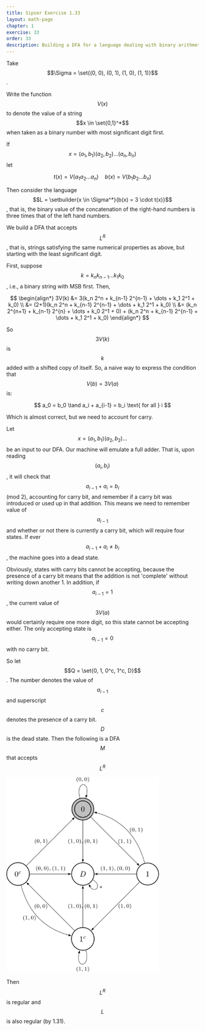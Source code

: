 ```yaml
---
title: Sipser Exercise 1.33
layout: math-page
chapter: 1
exercise: 33
order: 33
description: Building a DFA for a language dealing with binary arithmetic
---
```



Take $$\Sigma = \set{(0, 0), (0, 1), (1, 0), (1, 1)}$$.




Write the function $$V(x)$$ to denote the value of a string $$x \in \set{0,1}^*$$ when taken as a binary number with most significant digit first.



If $$x = (a_1, b_1) (a_2, b_2) \dots (a_n, b_n)$$ let

$$
t(x) = V(a_1 a_2 \dots a_n) \quad b(x) = V(b_1 b_2 \dots b_n)
$$

Then consider the language $$L = \setbuilder{x \in \Sigma^*}{b(x) = 3 \cdot t(x)}$$, that is, the binary value of the concatenation of the right-hand numbers is three times that of the left hand numbers.

We build a DFA that accepts $$L^R$$, that is, strings satisfying the same numerical properties as above, but starting with the least significant digit.



First, suppose $$k = k_n k_{n-1} \dots k_1 k_0$$, i.e., a binary string with MSB first. Then,

$$
\begin{align*}
3V(k) &= 3(k_n 2^n + k_{n-1} 2^{n-1} + \dots + k_1 2^1 + k_0) \\
&= (2+1)(k_n 2^n + k_{n-1} 2^{n-1} + \dots + k_1 2^1 + k_0) \\
&= (k_n 2^{n+1} + k_{n-1} 2^{n} + \dots + k_0 2^1 + 0) + (k_n 2^n + k_{n-1} 2^{n-1} + \dots + k_1 2^1 + k_0)
\end{align*}
$$

So $$3V(k)$$ is $$k$$ added with a shifted copy of itself.
So, a naive way to express the condition that $$V(b) = 3V(a)$$ is:

$$
a_0 = b_0 \tand a_i + a_{i-1} = b_i \text{ for all } i
$$

Which is almost correct, but we need to account for carry.



Let $$x = (a_1, b_1) (a_2, b_2) \dots$$ be an input to our DFA.
Our machine will emulate a full adder.
That is, upon reading $$(a_i, b_i)$$, it will check that $$a_{i-1} + a_i = b_i$$ (mod 2), accounting for carry bit, and remember if a carry bit was introduced or used up in that addition.
This means we need to remember value of $$a_{i-1}$$ and whether or not there is currently a carry bit, which will require four states.
If ever $$a_{i-1} + a_i \neq b_i$$, the machine goes into a dead state.



Obviously, states with carry bits cannot be accepting, because the presence of a carry bit means that the addition is not 'complete' without writing down another 1.
In addition, if $$a_{i-1} = 1$$, the current value of $$3V(a)$$ would certainly require one more digit, so this state cannot be accepting either.
The only accepting state is $$a_{i-1} = 0$$ with no carry bit.



So let $$Q = \set{0, 1, 0^c, 1^c, D}$$. The number denotes the value of $$a_{i-1}$$ and superscript $$c$$ denotes the presence of a carry bit. $$D$$ is the dead state.
Then the following is a DFA $$M$$ that accepts $$L^R$$

<div class="math-figure"><img src="/img/math_solutions/sipser/e1-33_1.svg" width="400"/></div>

Then $$L^R$$ is regular and $$L$$ is also regular (by 1.31).
